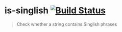 # is-singlish [![Build Status](https://travis-ci.org/dvrylc/is-singlish.svg?branch=master)](https://travis-ci.org/dvrylc/is-singlish)

> Check whether a string contains Singlish phrases

